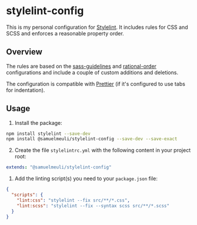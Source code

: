 # stylelint-config

This is my personal configuration for [Stylelint](https://github.com/stylelint/stylelint). It includes rules for CSS and SCSS and enforces a reasonable property order.

## Overview

The rules are based on the [sass-guidelines](https://github.com/bjankord/stylelint-config-sass-guidelines) and [rational-order](https://github.com/constverum/stylelint-config-rational-order) configurations and include a couple of custom additions and deletions.

The configuration is compatible with [Prettier](https://github.com/prettier/prettier) (if it's configured to use tabs for indentation).

## Usage

1. Install the package:

```sh
npm install stylelint --save-dev
npm install @samuelmeuli/stylelint-config --save-dev --save-exact
```

2. Create the file `stylelintrc.yml` with the following content in your project root:

```yml
extends: "@samuelmeuli/stylelint-config"
```

1. Add the linting script(s) you need to your `package.json` file:

```json
{
  "scripts": {
    "lint:css": "stylelint --fix src/**/*.css",
    "lint:scss": "stylelint --fix --syntax scss src/**/*.scss"
  }
}
```
